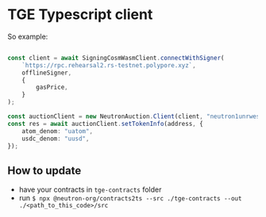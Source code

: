 # TGE Typescript client
So example:
```typescript

const client = await SigningCosmWasmClient.connectWithSigner(
    `https://rpc.rehearsal2.rs-testnet.polypore.xyz`,
    offlineSigner,
    {
        gasPrice,
    }
);

const auctionClient = new NeutronAuction.Client(client, "neutron1unrweswtzadqmxz5qt2ws44rpf39kwqtk064vy0u5n0lkmsqdrxs4f65ha");
const res = await auctionClient.setTokenInfo(address, {
    atom_denom: "uatom",
    usdc_denom: "uusd",
});

```

## How to update
* have your contracts in `tge-contracts` folder
* run `$ npx @neutron-org/contracts2ts --src ./tge-contracts --out ./<path_to_this_code>/src`
